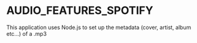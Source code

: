 # AUDIO_FEATURES_SPOTIFY

This application uses Node.js to set up the metadata (cover, artist, album etc...) of a .mp3

